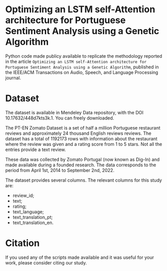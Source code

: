 # Optimizing an LSTM self-Attention architecture for Portuguese Sentiment Analysis using a Genetic Algorithm
Python code made publicy available to replicate the methodology reported in the article `Optimizing an LSTM self-Attention architecture for Portuguese Sentiment Analysis using a Genetic Algorithm`, published in the IEEE/ACM Transactions on Audio, Speech, and Language Processing journal.

# Dataset
The dataset is available in Mendeley Data repository, with the DOI 10.17632/448d7kts3k.1. You can freely downloaded.

The PT-EN Zomato Dataset is a set of half a million Portuguese restaurant reviews and approximately 24 thousand English reviews reviews. The dataset has a total of 1192173 rows with information about the restaurant where the review was given and a rating score from 1 to 5 stars. Not all the entries provide a text review. 

These data was collected by Zomato Portugal (now known as Dig-In) and made available during a founded research. The data corresponds to the period from April 1st, 2014 to September 2nd, 2022. 

The dataset provides several columns. The relevant columns for this study are:
- review_id;
- text;
- rating;
- text_language;
- text_translation_pt;
- text_translation_en.

# Citation
If you used any of the scripts made available and it was useful for your work, please consider citing our study.

<citation-here>

